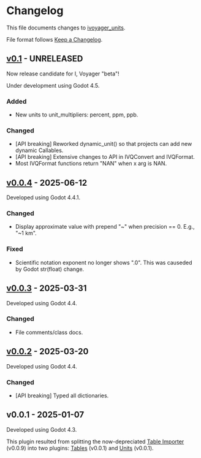 # Changelog

This file documents changes to [ivoyager_units](https://github.com/ivoyager/ivoyager_units).

File format follows [Keep a Changelog](https://keepachangelog.com/en/1.0.0/).

## [v0.1] - UNRELEASED

Now release candidate for I, Voyager "beta"!

Under development using Godot 4.5.

### Added
* New units to unit_multipliers: percent, ppm, ppb.

### Changed
* [API breaking] Reworked dynamic_unit() so that projects can add new dynamic Callables.
* [API breaking] Extensive changes to API in IVQConvert and IVQFormat.
* Most IVQFormat functions return "NAN" when x arg is NAN.

## [v0.0.4] - 2025-06-12

Developed using Godot 4.4.1.

### Changed
* Display approximate value with prepend "~" when precision == 0. E.g., "~1 km".

### Fixed
* Scientific notation exponent no longer shows ".0". This was causeded by Godot str(float) change.

## [v0.0.3] - 2025-03-31

Developed using Godot 4.4.

### Changed
* File comments/class docs.

## [v0.0.2] - 2025-03-20

Developed using Godot 4.4.

### Changed
* [API breaking] Typed all dictionaries.

## v0.0.1 - 2025-01-07

Developed using Godot 4.3.

This plugin resulted from splitting the now-depreciated [Table Importer](https://github.com/ivoyager/ivoyager_table_importer) (v0.0.9) into two plugins: [Tables](https://github.com/ivoyager/ivoyager_tables) (v0.0.1) and [Units](https://github.com/ivoyager/ivoyager_units) (v0.0.1).

[v0.1]: https://github.com/ivoyager/ivoyager_units/compare/v0.0.4...HEAD
[v0.0.4]: https://github.com/ivoyager/ivoyager_units/compare/v0.0.3...v0.0.4
[v0.0.3]: https://github.com/ivoyager/ivoyager_units/compare/v0.0.2...v0.0.3
[v0.0.2]: https://github.com/ivoyager/ivoyager_units/compare/v0.0.1...v0.0.2

